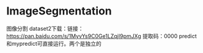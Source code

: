 # ImageSegmentation
图像分割
dataset2下载：链接：https://pan.baidu.com/s/1MyvYs9C0Ge1LZqjI9pmJXg 
提取码：0000 
predict和mypredict可直接运行。两个是独立的
